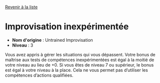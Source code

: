 [Revenir à la liste](list.md)

# Improvisation inexpérimentée

 * **Nom d'origine** : Untrained Improvisation
 * **Niveau** : 3


<p>Vous avez appris à gérer les situations qui vous dépassent. Votre bonus de maîtrise aux tests de compétences inexpérimentées est égal à la moitié de votre niveau au lieu de +0. Si vous êtes de niveau 7 ou supérieur, le bonus est égal à votre niveau à la place. Cela ne vous permet pas d’utiliser les compétences d’actions qualifiées.</p>